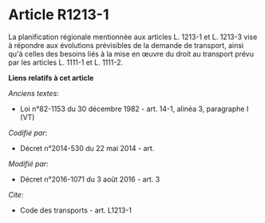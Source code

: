 # Article R1213-1

La planification régionale mentionnée aux articles L. 1213-1 et L. 1213-3 vise à répondre aux évolutions prévisibles de la
demande de transport, ainsi qu'à celles des besoins liés à la mise en œuvre du droit au transport prévu par les articles L.
1111-1 et L. 1111-2.

**Liens relatifs à cet article**

_Anciens textes_:

  - Loi n°82-1153 du 30 décembre 1982 - art. 14-1, alinéa 3, paragraphe I (VT)

_Codifié par_:

  - Décret n°2014-530 du 22 mai 2014 - art.

_Modifié par_:

  - Décret n°2016-1071 du 3 août 2016 - art. 3

_Cite_:

  - Code des transports - art. L1213-1
